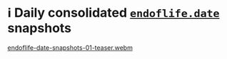 # ℹ️ Daily consolidated [`endoflife.date`](https://endoflife.date/) snapshots

[endoflife-date-snapshots-01-teaser.webm](https://user-images.githubusercontent.com/5235127/225489897-d2d0bec2-6504-446a-b8d5-ab14c89f274c.webm)
